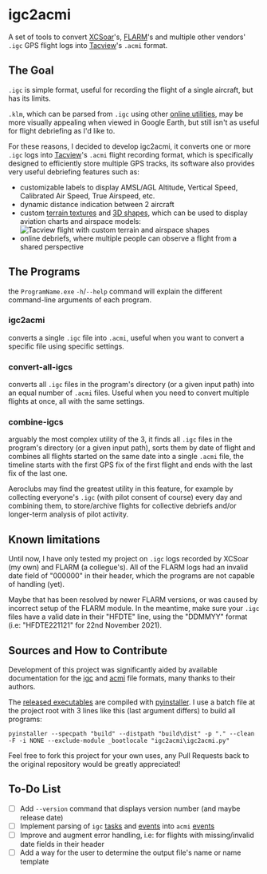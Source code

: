 # igc2acmi
A set of tools to convert [XCSoar](https://github.com/XCSoar/XCSoar#readme)'s, [FLARM](https://flarm.com/)'s and multiple other vendors' `.igc` GPS flight logs into [Tacview](https://www.tacview.net/)'s `.acmi` format.

## The Goal
`.igc` is simple format, useful for recording the flight of a single aircraft, but has its limits.

`.klm`, which can be parsed from `.igc` using other [online utilities](http://cunimb.net/igc2kml.php), may be more visually appealing when viewed in Google Earth, but still isn't as useful for flight debriefing as I'd like to.

For these reasons, I decided to develop igc2acmi, it converts one or more `.igc` logs into [Tacview](https://www.tacview.net/)'s `.acmi` flight recording format, which is specifically designed to efficiently store multiple GPS tracks, its software also provides very useful debriefing features such as:
- customizable labels to display AMSL/AGL Altitude, Vertical Speed, Calibrated Air Speed, True Airspeed, etc.
- dynamic distance indication between 2 aircraft
- custom [terrain textures](https://www.tacview.net/documentation/terrain/en/) and [3D shapes](https://www.tacview.net/documentation/staticobjects/en/), which can be used to display aviation charts and airspace models:
![Tacview flight with custom terrain and airspace shapes](http://fabioschick.altervista.org/img/igc2acmi-Tacview-TerrainAirspace.png)
- online debriefs, where multiple people can observe a flight from a shared perspective

## The Programs
the `ProgramName.exe` `-h`/`--help` command will explain the different command-line arguments of each program.

### igc2acmi
converts a single `.igc` file into `.acmi`, useful when you want to convert a specific file using specific settings.

### convert-all-igcs
converts all `.igc` files in the program's directory (or a given input path) into an equal number of `.acmi` files. Useful when you need to convert multiple flights at once, all with the same settings.

### combine-igcs
arguably the most complex utility of the 3, it finds all `.igc` files in the program's directory (or a given input path), sorts them by date of flight and combines all flights started on the same date into a single `.acmi` file, the timeline starts with the first GPS fix of the first flight and ends with the last fix of the last one.

Aeroclubs may find the greatest utility in this feature, for example by collecting everyone's `.igc` (with pilot consent of course) every day and combining them, to store/archive flights for collective debriefs and/or longer-term analysis of pilot activity.

## Known limitations
Until now, I have only tested my project on `.igc` logs recorded by XCSoar (my own) and FLARM (a collegue's). All of the FLARM logs had an invalid date field of "000000" in their header, which the programs are not capable of handling (yet).

Maybe that has been resolved by newer FLARM versions, or was caused by incorrect setup of the FLARM module. In the meantime, make sure your `.igc` files have a valid date in their "HFDTE" line, using the "DDMMYY" format (i.e: "HFDTE221121" for 22nd November 2021).

## Sources and How to Contribute
Development of this project was significantly aided by available documentation for the [igc](https://xp-soaring.github.io/igc_file_format/igc_format_2008.html) and [acmi](https://www.tacview.net/documentation/acmi/en/) file formats, many thanks to their authors.

The [released executables](https://github.com/RUSHER0600/igc2acmi/releases) are compiled with [pyinstaller](https://www.pyinstaller.org/). I use a batch file at the project root with 3 lines like this (last argument differs) to build all programs:
```winbatch
pyinstaller --specpath "build" --distpath "build\dist" -p "." --clean -F -i NONE --exclude-module _bootlocale "igc2acmi\igc2acmi.py"
```

Feel free to fork this project for your own uses, any Pull Requests back to the original repository would be greatly appreciated!

## To-Do List
- [ ] Add `--version` command that displays version number (and maybe release date)
- [ ] Implement parsing of `igc` [tasks](https://xp-soaring.github.io/igc_file_format/igc_format_2008.html#link_3.6) and [events](https://xp-soaring.github.io/igc_file_format/igc_format_2008.html#link_4.2) into `acmi` [events](https://www.tacview.net/documentation/acmi/en/#Events)
- [ ] Improve and augment error handling, i.e: for flights with missing/invalid date fields in their header
- [ ] Add a way for the user to determine the output file's name or name template
